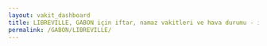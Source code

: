 ```yaml
---
layout: vakit_dashboard
title: LIBREVILLE, GABON için iftar, namaz vakitleri ve hava durumu - ilçe/eyalet seç
permalink: /GABON/LIBREVILLE/
---
```


<script type="text/javascript">
  var GLOBAL_COUNTRY = 'GABON';
  var GLOBAL_CITY = 'LIBREVILLE';
  var GLOBAL_STATE = '';
  var lat = 72;
  var lon = 21;
</script>
